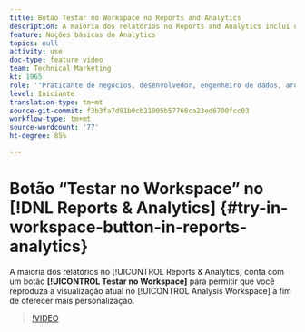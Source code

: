 ```yaml
---
title: Botão Testar no Workspace no Reports and Analytics
description: A maioria dos relatórios no Reports and Analytics inclui um botão “Testar no Workspace” para permitir que você reproduza a visualização atual no Analysis Workspace para personalização adicional.
feature: Noções básicas do Analytics
topics: null
activity: use
doc-type: feature video
team: Technical Marketing
kt: 1965
role: '"Praticante de negócios, desenvolvedor, engenheiro de dados, arquiteto, arquiteto de dados, administrador, líder"'
level: Iniciante
translation-type: tm+mt
source-git-commit: f3b3fa7d91b0cb21005b57768ca23ed6700fcc03
workflow-type: tm+mt
source-wordcount: '77'
ht-degree: 85%

---
```



# Botão “Testar no Workspace” no [!DNL Reports & Analytics] {#try-in-workspace-button-in-reports-analytics}

A maioria dos relatórios no [!UICONTROL Reports &amp; Analytics] conta com um botão **[!UICONTROL Testar no Workspace]** para permitir que você reproduza a visualização atual no [!UICONTROL Analysis Workspace] a fim de oferecer mais personalização.

>[!VIDEO](https://video.tv.adobe.com/v/23959/?quality=12)
